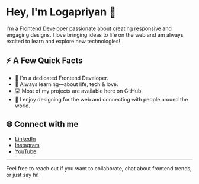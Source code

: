 # Hey, I'm Logapriyan 👋

I'm a Frontend Developer passionate about creating responsive and engaging designs. I love bringing ideas to life on the web and am always excited to learn and explore new technologies!

## ⚡ A Few Quick Facts

- 🚀 I’m a dedicated Frontend Developer.
- 🌱 Always learning—about life, tech & love.
- 💻 Most of my projects are available here on GitHub.
- 💬 I enjoy designing for the web and connecting with people around the world.

## 🌐 Connect with me

- [LinkedIn](https://www.linkedin.com/in/logapriyan-m/)
- [Instagram](https://www.instagram.com/distres_x.heart_/)
- [YouTube](https://www.youtube.com/@INFO_LOKI_TAMIL)

---

Feel free to reach out if you want to collaborate, chat about frontend trends, or just say hi!

<!--
**logapriyanm/LogapriyanM** is a ✨ _special_ ✨ repository because its `README.md` (this file) appears on your GitHub profile.

Here are some ideas to get you started:

- 🔭 I’m currently working on ...
- 🌱 I’m currently learning ...
- 👯 I’m looking to collaborate on ...
- 🤔 I’m looking for help with ...
- 💬 Ask me about ...
- 📫 How to reach me: ...
- 😄 Pronouns: ...
- ⚡ Fun fact: ...
-->
